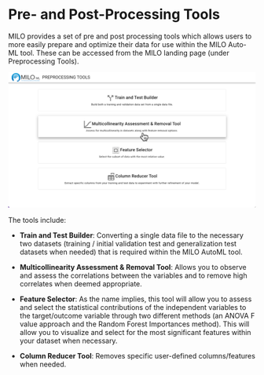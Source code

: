 # Pre- and Post-Processing Tools

MILO provides a set of pre and post processing tools which allows users to more easily prepare and optimize
their data for use within the MILO Auto-ML tool. These can be accessed from the MILO landing page (under Preprocessing Tools).

![Preprocessing Tools](./images/colinearity_screenshot_01.png)

The tools include:

- **Train and Test Builder**: Converting a single data file to the necessary two datasets (training / initial
validation test and generalization test datasets when needed) that is required within the MILO AutoML tool.

- **Multicollinearity Assessment & Removal Tool**: Allows you to observe and assess the correlations between
the variables and to remove high correlates when deemed appropriate.

- **Feature Selector**: As the name implies, this tool will allow you to assess and select the statistical
contributions of the independent variables to the target/outcome variable through two different methods
(an ANOVA F value approach and the Random Forest Importances method). This will allow you to visualize
and select for the most significant features within your dataset when necessary.

- **Column Reducer Tool**: Removes specific user-defined columns/features when needed.

